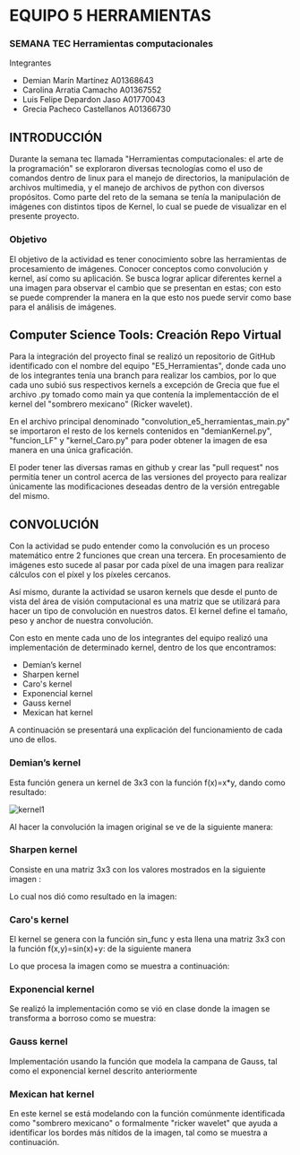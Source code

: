# EQUIPO 5 HERRAMIENTAS
### SEMANA TEC Herramientas computacionales

Integrantes
* Demian Marín Martínez A01368643
* Carolina Arratia Camacho A01367552
* Luis Felipe Depardon Jaso A01770043
* Grecia Pacheco Castellanos A01366730

## INTRODUCCIÓN
Durante la semana tec llamada "Herramientas computacionales: el arte de la programación" se exploraron diversas tecnologías como el uso de comandos dentro de linux para el manejo de directorios, la manipulación de archivos multimedia, y el manejo de archivos de python con diversos propósitos.
Como parte del reto de la semana se tenía la manipulación de imágenes con distintos tipos de Kernel, lo cual se puede de visualizar en el presente proyecto. 

### Objetivo
El objetivo de la actividad es tener conocimiento sobre las herramientas de procesamiento de imágenes. Conocer conceptos como convolución y kernel, así como su aplicación. Se busca lograr aplicar diferentes kernel a una imagen para observar el cambio que se presentan en estas; con esto se puede comprender la manera en la que esto nos puede servir como base para el análisis de imágenes. 

## Computer Science Tools: Creación Repo Virtual

Para la integración del proyecto final se realizó un repositorio de GitHub identificado con el nombre del equipo "E5_Herramientas", donde cada uno de los integrantes tenía una branch para realizar los cambios, por lo que cada uno subió sus respectivos kernels a excepción de Grecia que fue el archivo .py tomado como main ya que contenía la implementacción de el kernel del "sombrero mexicano" (Ricker wavelet).

En el archivo principal denominado "convolution_e5_herramientas_main.py" se importaron el resto de los kernels contenidos en "demianKernel.py", "funcion_LF" y "kernel_Caro.py" para poder obtener la imagen de esa manera en una única graficación.

El poder tener las diversas ramas en github y crear las "pull request" nos permitía tener un control acerca de las versiones del proyecto para realizar únicamente las modificaciones deseadas dentro de la versión entregable del mismo.

## CONVOLUCIÓN

Con la actividad se pudo entender como la convolución es un proceso matemático entre 2 funciones que crean una tercera. En procesamiento de imágenes esto sucede al pasar por cada píxel de una imagen para realizar cálculos con el píxel y los píxeles cercanos. 

Así mismo, durante la actividad se usaron kernels que desde el punto de vista del área de visión computacional es una matriz que se utilizará para hacer un tipo de convolución en nuestros datos. El kernel define el tamaño, peso y anchor de nuestra convolución.

Con esto en mente cada uno de los integrantes del equipo realizó una implementación de determinado kernel, dentro de los que encontramos:

* Demian’s kernel
* Sharpen kernel
* Caro's kernel
* Exponencial kernel
* Gauss kernel
* Mexican hat kernel

A continuación se presentará una explicación del funcionamiento de cada uno de ellos.
 
### Demian’s kernel

Esta función genera un kernel de 3x3 con la función f(x)=x*y, dando como resultado:

![kernel1](https://drive.google.com/uc?id=16HyU7OQKrWdz3fV4P0MjwZ7oxIcvIXOW)


Al hacer la convolución la imagen original se ve de la siguiente manera:


### Sharpen kernel

Consiste en una matriz 3x3 con los valores mostrados en la siguiente imagen :

Lo cual nos dió como resultado en la imagen:

### Caro's kernel

El kernel se genera con la función sin_func y esta  llena una matriz 3x3 con la función f(x,y)=sin(x)+y: de la siguiente manera

Lo que procesa la imagen como se muestra a continuación:

### Exponencial kernel

Se realizó la implementación como se vió  en clase donde la imagen se transforma a borroso como se muestra:


### Gauss kernel

Implementación usando la función que modela la campana de Gauss, tal como el exponencial kernel descrito anteriormente

### Mexican hat kernel

En este kernel se está modelando con la función comúnmente identificada como "sombrero mexicano" o formalmente "ricker wavelet" que ayuda a identificar los bordes más nítidos de la imagen, tal como se muestra a continuación.